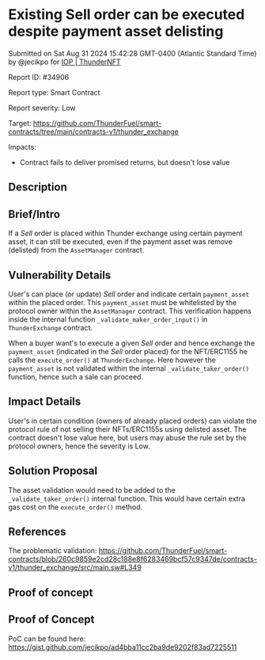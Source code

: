 
# Existing Sell order can be executed despite payment asset delisting

Submitted on Sat Aug 31 2024 15:42:28 GMT-0400 (Atlantic Standard Time) by @jecikpo for [IOP | ThunderNFT](https://immunefi.com/bounty/thundernft-iop/)

Report ID: #34906

Report type: Smart Contract

Report severity: Low

Target: https://github.com/ThunderFuel/smart-contracts/tree/main/contracts-v1/thunder_exchange

Impacts:
- Contract fails to deliver promised returns, but doesn't lose value

## Description
## Brief/Intro
If a *Sell* order is placed within Thunder exchange using certain payment asset, it can still be executed, even if the payment asset was remove (delisted) from the `AssetManager` contract.

## Vulnerability Details
User's can place (or update) *Sell* order and indicate certain `payment_asset` within the placed order. This `payment_asset` must be whitelisted by the protocol owner within the `AssetManager` contract. This verification happens inside the internal function `_validate_maker_order_input()` in `ThunderExchange` contract.

When a buyer  want's to execute a given *Sell* order and hence exchange the `payment_asset` (indicated in the *Sell* order placed) for the NFT/ERC1155 he calls the `execute_order()` at `ThunderExchange`. Here however the `payment_asset` is not validated within the internal `_validate_taker_order()` function, hence such a sale can proceed.

## Impact Details
User's in certain condition (owners of already placed orders) can violate the protocol rule of not selling their NFTs/ERC1155s using delisted asset. The contract doesn't lose value here, but users may abuse the rule set by the protocol owners, hence the severity is Low.

## Solution Proposal
The asset validation would need to be added to the `_validate_taker_order()` internal function. This would have certain extra gas cost on the `execute_order()` method.

## References
The problematic validation: https://github.com/ThunderFuel/smart-contracts/blob/260c9859e2cd28c188e8f6283469bcf57c9347de/contracts-v1/thunder_exchange/src/main.sw#L349

        
## Proof of concept
## Proof of Concept
PoC can be found here: https://gist.github.com/jecikpo/ad4bba11cc2ba9de9202f83ad7225511